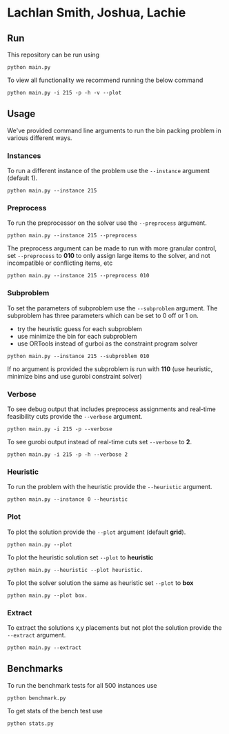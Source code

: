 # Lachlan Smith, Joshua, Lachie

## Run

This repository can be run using

```
python main.py
```

To view all functionality we recommend running the below command

```
python main.py -i 215 -p -h -v --plot
```

## Usage

We've provided command line arguments to run the bin packing problem in various different ways.

### Instances

To run a different instance of the problem use the `--instance` argument (default 1).

```
python main.py --instance 215
```

### Preprocess

To run the preprocessor on the solver use the `--preprocess` argument.

```
python main.py --instance 215 --preprocess
```

The preprocess argument can be made to run with more granular control,
set `--preprocess` to **010** to only assign large items to the solver, and
not incompatible or conflicting items, etc

```
python main.py --instance 215 --preprocess 010
```

### Subproblem

To set the parameters of subproblem use the `--subproblem` argument. The subproblem has three parameters which can be set to
0 off or 1 on.

- try the heuristic guess for each subproblem
- use minimize the bin for each subproblem
- use ORTools instead of gurboi as the constraint program solver

```
python main.py --instance 215 --subproblem 010
```

If no argument is provided the subproblem is run with **110** (use heuristic, minimize bins and use gurobi constraint
solver)

### Verbose

To see debug output that includes preprocess assignments and real-time feasibility cuts provide the `--verbose` argument.

```
python main.py -i 215 -p --verbose
```

To see gurobi output instead of real-time cuts set `--verbose` to **2**.

```
python main.py -i 215 -p -h --verbose 2
```

### Heuristic

To run the problem with the heuristic provide the `--heuristic` argument.

```
python main.py --instance 0 --heuristic
```

### Plot

To plot the solution provide the `--plot` argument (default **grid**).

```
python main.py --plot
```

To plot the heuristic solution set `--plot` to **heuristic**

```
python main.py --heuristic --plot heuristic.
```

To plot the solver solution the same as heuristic set `--plot` to **box**

```
python main.py --plot box.
```

### Extract

To extract the solutions x,y placements but not plot the solution provide the `--extract` argument.

```
python main.py --extract
```

## Benchmarks

To run the benchmark tests for all 500 instances use

```
python benchmark.py
```

To get stats of the bench test use

```
python stats.py
```
